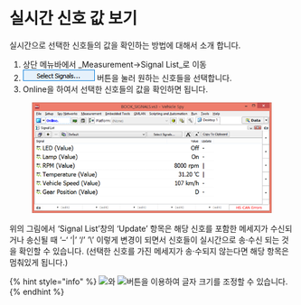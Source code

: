 # 실시간 신호 값 보기

실시간으로 선택한 신호들의 값을 확인하는 방법에 대해서 소개 합니다.&#x20;

1. 상단 메뉴바에서 _Measurement->Signal List_로 이동
2. ![](<../.gitbook/assets/Select Signals.png>) 버튼을 눌러 원하는 신호들을 선택합니다.&#x20;
3. Online을 하여서 선택한 신호들의 값을 확인하면 됩니다.&#x20;

<figure><img src="../.gitbook/assets/SingalList.png" alt=""><figcaption></figcaption></figure>

위의 그림에서 ‘Signal List’창의 ‘Update’ 항목은 해당 신호를 포함한 메세지가 수신되거나 송신될 때 ‘–‘ ‘|’ ‘/’ ’\’ 이렇게 변경이 되면서 신호들이 실시간으로 송·수신 되는 것을 확인할 수 있습니다. (선택한 신호를 가진 메세지가 송·수되지 않는다면 해당 항목은 멈춰있게 됩니다.)

{% hint style="info" %}
![](../.gitbook/assets/Measurement-Signal\_List-Increase\_Font\_Size.png)와 ![](../.gitbook/assets/Measurement-Signal\_List-Decrease\_Font\_Size.png)버튼을 이용하여 글자 크기를 조정할 수 있습니다.
{% endhint %}
